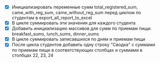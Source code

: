 - [x] Инициализировать переменные сумм total_registered_sum, came_with_reg_sum, came_without_reg_sum перед циклом по студентам в export_all_report_to_excel
- [x] В цикле суммировать эти значения для каждого студента
- [x] Добавить инициализацию массивов для сумм по приемам пищи: breakfast_sums, lunch_sums, dinner_sums
- [x] В цикле суммировать записавшихся по дням и приемам пищи
- [x] После цикла студентов добавить одну строку "Сводка" с суммами по приемам пищи в соответствующих столбцах и суммами в столбцах 22, 23, 24
